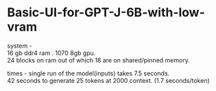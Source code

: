 # Basic-UI-for-GPT-J-6B-with-low-vram

system - <br>
16 gb ddr4 ram . 1070 8gb gpu. <br> 
24 blocks on ram out of which 18 are on shared/pinned memory.<br>

times - 
single run of the model(inputs) takes 7.5 seconds.<br>
42 seconds to generate 25 tokens at 2000 context. (1.7 seconds/token)<br>
